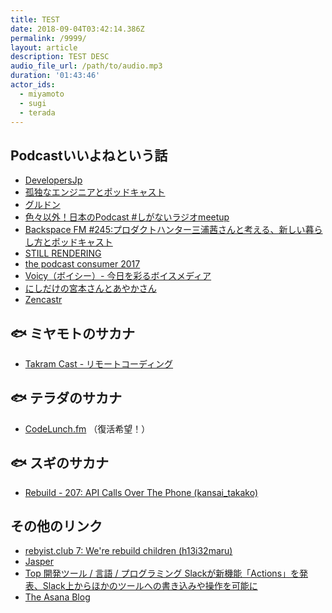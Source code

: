 ```yaml
---
title: TEST
date: 2018-09-04T03:42:14.386Z
permalink: /9999/
layout: article
description: TEST DESC
audio_file_url: /path/to/audio.mp3
duration: '01:43:46'
actor_ids:
  - miyamoto
  - sugi
  - terada
---
```



## Podcastいいよねという話

* [DevelopersJp](https://www.developersjp.online)
* [孤独なエンジニアとポッドキャスト](https://tech.karappo.net/569)
* [グルドン](https://mstdn.guru/about)
* [色々以外！日本のPodcast #しがないラジオmeetup](https://twitter.com/dskst9/status/999254292367163392/photo/1)
* [Backspace FM #245:プロダクトハンター三浦茜さんと考える、新しい暮らし方とポッドキャスト](http://backspace.fm/episode/245/)
* [STILL RENDERING](https://anchor.fm/stillrendering)
* [the podcast consumer 2017  ](http://www.edisonresearch.com/the-podcast-consumer-2017/)
* [Voicy（ボイシー）- 今日を彩るボイスメディア](https://voicy.jp)
* [にしだけの宮本さんとあやかさん](https://anchor.fm/yahsan2)
* [Zencastr](https://zencastr.com/)

## 🐟 ミヤモトのサカナ

* [Takram Cast - リモートコーディング](https://cast.takram.com/podcast/o8mlztjyqsrv)

## 🐟 テラダのサカナ

* [CodeLunch.fm](http://codelunch.fm) （復活希望！）

## 🐟 スギのサカナ

* [Rebuild - 207: API Calls Over The Phone (kansai_takako)](http://rebuild.fm/207/)

## その他のリンク

* [rebyist.club 7: We're rebuild children (h13i32maru)](https://rubyist.club/7/)
* [Jasper](https://jasperapp.io)
* [Top 開発ツール / 言語 / プログラミング
  Slackが新機能「Actions」を発表、Slack上からほかのツールへの書き込みや操作を可能に](https://www.publickey1.jp/blog/18/slackactionsslack.html)
* [The Asana Blog](https://blog.asana.com)
